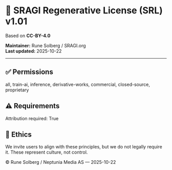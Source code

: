 # 🌱 SRAGI Regenerative License (SRL) v1.01

Based on **CC-BY-4.0**

**Maintainer:** Rune Solberg / SRAGI.org  
**Last updated:** 2025-10-22

---

## ✅ Permissions
all, train-ai, inference, derivative-works, commercial, closed-source, proprietary

## ⚠️ Requirements
Attribution required: True

## 🌿 Ethics
We invite users to align with these principles,
but we do not legally require it.
These represent culture, not control.


© Rune Solberg / Neptunia Media AS — 2025-10-22